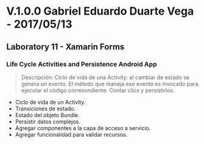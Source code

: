 ﻿# V.1.0.0 Gabriel Eduardo Duarte Vega - 2017/05/13
## Laboratory 11 - Xamarin Forms
### Life Cycle Activities and Persistence Android App
> Descripción: Ciclo de vida de una Activity: al cambiar de estado 
> se genera un evento. El método que maneja ese evento es invocado 
> para ejecutar el código corresondiente.
> Contar clics y persistirlos.
+ Ciclo de vida de un Activity.
+ Transiciones de estado.
+ Estado del objeto Bundle.
+ Persistir datos complejos.
+ Agregar componentes a la capa de acceso a servicio.
+ Agregar funcionalidad para validar recursos.